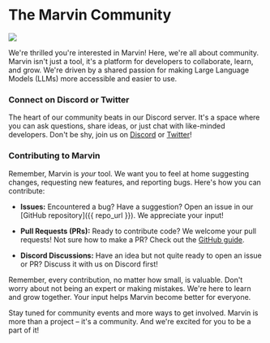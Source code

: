 
# The Marvin Community

![](/img/heroes/sort_of_thing_you_enjoy.png)

We're thrilled you're interested in Marvin! Here, we're all about community. Marvin isn't just a tool, it's a platform for developers to collaborate, learn, and grow. We're driven by a shared passion for making Large Language Models (LLMs) more accessible and easier to use.

### Connect on Discord or Twitter

The heart of our community beats in our Discord server. It's a space where you can ask questions, share ideas, or just chat with like-minded developers. Don't be shy, join us on [Discord](https://discord.gg/Kgw4HpcuYG) or [Twitter](https://twitter.com/AskMarvinAI)!

### Contributing to Marvin

Remember, Marvin is _your_ tool. We want you to feel at home suggesting changes, requesting new features, and reporting bugs. Here's how you can contribute:

- **Issues:** Encountered a bug? Have a suggestion? Open an issue in our [GitHub repository]({{ repo_url }}). We appreciate your input!

- **Pull Requests (PRs):** Ready to contribute code? We welcome your pull requests! Not sure how to make a PR? Check out the [GitHub guide](https://docs.github.com/en/github/collaborating-with-issues-and-pull-requests/about-pull-requests).

- **Discord Discussions:** Have an idea but not quite ready to open an issue or PR? Discuss it with us on Discord first!

Remember, every contribution, no matter how small, is valuable. Don't worry about not being an expert or making mistakes. We're here to learn and grow together. Your input helps Marvin become better for everyone.

Stay tuned for community events and more ways to get involved. Marvin is more than a project – it's a community. And we're excited for you to be a part of it!
